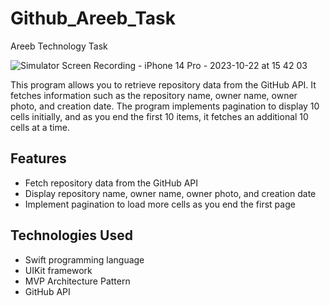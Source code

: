 # Github_Areeb_Task
Areeb Technology Task

![Simulator Screen Recording - iPhone 14 Pro - 2023-10-22 at 15 42 03](https://github.com/esraakhaled/Github-_Areeb_Task/assets/45472327/45a574a9-1b25-4762-a7ac-89c8a0aa9c62)




This program allows you to retrieve repository data from the GitHub API. It fetches information such as the repository name, owner name, owner photo, and creation date. The program implements pagination to display 10 cells initially, and as you end the first 10 items, it fetches an additional 10 cells at a time.

## Features

- Fetch repository data from the GitHub API
- Display repository name, owner name, owner photo, and creation date
- Implement pagination to load more cells as you end the first page

## Technologies Used

- Swift programming language
- UIKit framework
- MVP Architecture Pattern
- GitHub API
